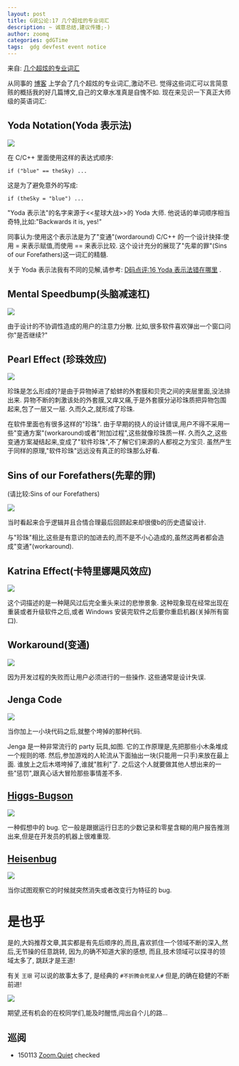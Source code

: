 ```yaml
---
layout: post
title: G说公论:17 几个超炫的专业词汇
description: ~ 诚意总结,建议传播;-)
author: zoomq
categories: gdGTime
tags:  gdg devfest event notice
---
```



来自: [几个超炫的专业词汇](http://www.yinwang.org/blog-cn/2013/04/14/terminology/)

从同事的
[博客](http://thomas.tuerke.net/on/design/?thread=-701829031)
上学会了几个超炫的专业词汇,激动不已. 觉得这些词汇可以言简意赅的概括我的好几篇博文,自己的文章水准真是自愧不如. 现在来见识一下真正大师级的英语词汇:


## Yoda Notation(Yoda 表示法)

![](http://www.yinwang.org/images/yoda-notation.jpeg)

在 C/C++ 里面使用这样的表达式顺序:

    if ("blue" == theSky) ...

这是为了避免意外的写成:

    if (theSky = "blue") ...

"Yoda 表示法"的名字来源于<<星球大战>>的 Yoda 大师. 他说话的单词顺序相当奇特,比如:"Backwards it is, yes!"

<!--more-->

同事认为:使用这个表示法是为了"变通"(wordaround) C/C++ 的一个设计抉择:使用 = 来表示赋值,而使用 == 来表示比较. 这个设计充分的展现了"先辈的罪"(Sins of our Forefathers)这一词汇的精髓. 

关于 Yoda 表示法我有不同的见解,请参考:
[D码点评:16 Yoda 表示法错在哪里](http://blog.zhgdg.org/2014-01/dd16-yoda/)
. 

## Mental Speedbump(头脑减速杠)

![](http://www.yinwang.org/images/speedbump.jpeg)

由于设计的不协调性造成的用户的注意力分散. 比如,很多软件喜欢弹出一个窗口问你"是否继续?"


## Pearl Effect (珍珠效应)

![](https://encrypted-tbn2.gstatic.com/images?q=tbn:ANd9GcQbEqd7J07hkpTtp4Kz1njGM0GAo0_v7CFn04vLtfUtjUK7X5eSxQ)

珍珠是怎么形成的?是由于异物掉进了蛤蚌的外套膜和贝壳之间的夹层里面,没法排出来. 异物不断的刺激该处的外套膜,又痒又痛,于是外套膜分泌珍珠质把异物包围起来,包了一层又一层. 久而久之,就形成了珍珠. 

在软件里面也有很多这样的"珍珠". 由于早期的挠人的设计错误,用户不得不采用一些"变通方案"(workaround)或者"附加过程",这些就像珍珠质一样. 久而久之,这些变通方案凝结起来,变成了"软件珍珠",不了解它们来源的人都视之为宝贝. 虽然产生于同样的原理,"软件珍珠"远远没有真正的珍珠那么好看. 


## Sins of our Forefathers(先辈的罪)
(请比较:Sins of our Forefathers)

![](http://www.yinwang.org/images/sins-fathers.jpeg)

当时看起来合乎逻辑并且合情合理最后回顾起来却很傻b的历史遗留设计. 

与"珍珠"相比,这些是有意识的加进去的,而不是不小心造成的,虽然这两者都会造成"变通"(workaround). 

## Katrina Effect(卡特里娜飓风效应)

![](https://encrypted-tbn1.gstatic.com/images?q=tbn:ANd9GcTU8qb9teH69EX14q2t2Y9hrW836MXxTWE7bN9Q2AQ-e9vpSLMB)


这个词描述的是一种飓风过后完全重头来过的悲惨景象. 这种现象现在经常出现在重装或者升级软件之后,或者 Windows 安装完软件之后要你重启机器(关掉所有窗口). 

## Workaround(变通)
![](http://www.yinwang.org/images/workaround.png)

因为开发过程的失败而让用户必须进行的一些操作. 这些通常是设计失误. 

## Jenga Code

![](http://www.yinwang.org/images/jenga-code.jpg)

当你加上一小块代码之后,就整个垮掉的那种代码. 

Jenga 是一种非常流行的 party 玩具,如图. 它的工作原理是,先把那些小木条堆成一个规则的塔. 然后,参加游戏的人轮流从下面抽出一块(只能用一只手)来放在最上面. 谁放上之后木塔垮掉了,谁就"胜利"了. 之后这个人就要做其他人想出来的一些"惩罚",跟真心话大冒险那些事情差不多. 

## [Higgs-Bugson](http://en.wikipedia.org/wiki/Higgs_boson)
![](http://www.yinwang.org/images/higgs-boson.jpg)

一种假想中的 bug. 它一般是跟据运行日志的少数记录和零星含糊的用户报告推测出来,但是在开发员的机器上很难重现. 

## [Heisenbug](http://en.wikipedia.org/wiki/Heisenberg_uncertainty_principle)
![](http://www.yinwang.org/images/heisenbug.png)

当你试图观察它的时候就突然消失或者改变行为特征的 bug. 


# 是也乎

是的,大妈推荐文章,其实都是有先后顺序的,而且,喜欢抓住一个领域不断的深入,然后,无节操的任意跳转,
因为,的确不知道大家的感想,
而且,技术领域可以探寻的领域太多了,
跳跃才是王道!

有关 `王珢` 可以说的故事太多了,
是经典的 `#不折腾会死星人#` 但是,的确在稳健的不断前进!

![](http://0.zoomquiet.top/ZQCollection/img/131126-yw.jpg)

期望,还有机会的在校同学们,能及时醒悟,闯出自个儿的路...







## 巡阅
- 150113 [Zoom.Quiet](http://zoomquiet.io/) checked






